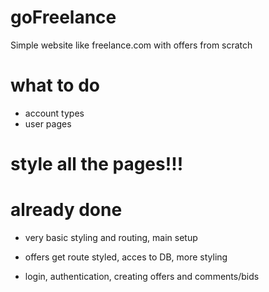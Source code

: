 # goFreelance
Simple website like freelance.com with offers from scratch

# what to do
- account types
- user pages

# style all the pages!!!

# already done
- very basic styling and routing, main setup

- offers get route styled, acces to DB, more styling
- login, authentication, creating offers and comments/bids
